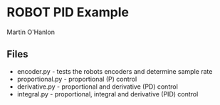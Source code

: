 # ROBOT PID Example

Martin O'Hanlon

## Files

* encoder.py - tests the robots encoders and determine sample rate
* proportional.py - proportional (P) control
* derivative.py - proportional and derivative (PD) control
* integral.py - proportional, integral and derivative (PID) control

